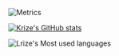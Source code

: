 ![Metrics](https://metrics.lecoq.io/K-Lrize?template=classic&config.timezone=Asia%2FShanghai)

[![Krize's GitHub stats](https://github-readme-stats.vercel.app/api?username=K-Lrize)](https://github.com/anuraghazra/github-readme-stats)

![Lrize's Most used languages](https://github-readme-stats.vercel.app/api/top-langs?username=K-Lrize&show_icons=true&count_private=true&theme=gotham)
